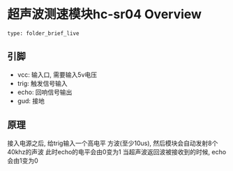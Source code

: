 # 超声波测速模块hc-sr04 Overview
 
```ccard
type: folder_brief_live
```
 
## 引脚
- vcc: 输入口, 需要输入5v电压
- trig: 触发信号输入
- echo: 回响信号输出
- gud: 接地
## 原理
接入电源之后, 给trig输入一个高电平 方波(至少10us), 然后模块会自动发射8个40khz的声波
此时echo的电平会由0变为1
当超声波返回波被接收到的时候, echo会由1变为0